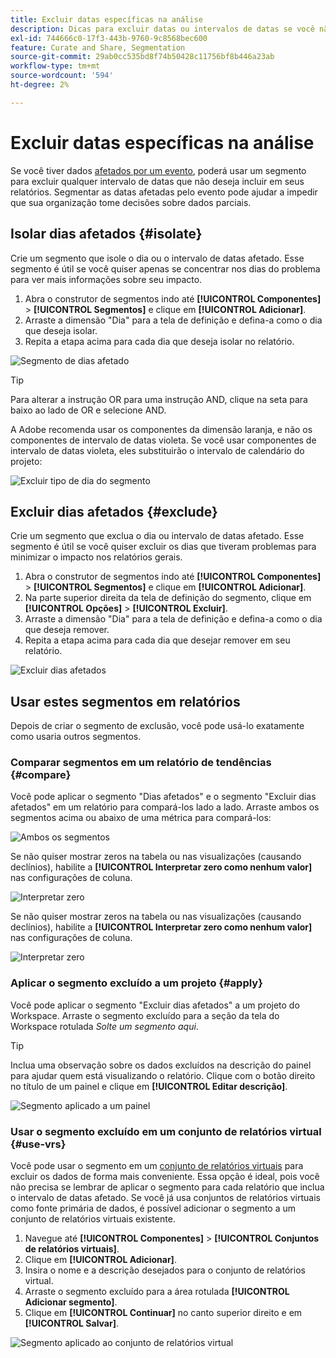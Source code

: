 ```yaml
---
title: Excluir datas específicas na análise
description: Dicas para excluir datas ou intervalos de datas se você não quiser incluí-los nos relatórios.
exl-id: 744666c0-17f3-443b-9760-9c8568bec600
feature: Curate and Share, Segmentation
source-git-commit: 29ab0cc535bd8f74b50428c11756bf8b446a23ab
workflow-type: tm+mt
source-wordcount: '594'
ht-degree: 2%

---
```


# Excluir datas específicas na análise

Se você tiver dados [afetados por um evento](overview.md), poderá usar um segmento para excluir qualquer intervalo de datas que não deseja incluir em seus relatórios. Segmentar as datas afetadas pelo evento pode ajudar a impedir que sua organização tome decisões sobre dados parciais.

## Isolar dias afetados {#isolate}

Crie um segmento que isole o dia ou o intervalo de datas afetado. Esse segmento é útil se você quiser apenas se concentrar nos dias do problema para ver mais informações sobre seu impacto.

1. Abra o construtor de segmentos indo até **[!UICONTROL Componentes]** > **[!UICONTROL Segmentos]** e clique em **[!UICONTROL Adicionar]**.
2. Arraste a dimensão &quot;Dia&quot; para a tela de definição e defina-a como o dia que deseja isolar.
3. Repita a etapa acima para cada dia que deseja isolar no relatório.

![Segmento de dias afetado](assets/affected_days.jpg)

>[!TIP]
>
>Para alterar a instrução OR para uma instrução AND, clique na seta para baixo ao lado de OR e selecione AND.

A Adobe recomenda usar os componentes da dimensão laranja, e não os componentes de intervalo de datas violeta. Se você usar componentes de intervalo de datas violeta, eles substituirão o intervalo de calendário do projeto:

![Excluir tipo de dia do segmento](assets/exclude_segment_day_type.jpg)

## Excluir dias afetados {#exclude}

Crie um segmento que exclua o dia ou intervalo de datas afetado. Esse segmento é útil se você quiser excluir os dias que tiveram problemas para minimizar o impacto nos relatórios gerais.

1. Abra o construtor de segmentos indo até **[!UICONTROL Componentes]** > **[!UICONTROL Segmentos]** e clique em **[!UICONTROL Adicionar]**.
2. Na parte superior direita da tela de definição do segmento, clique em **[!UICONTROL Opções]** > **[!UICONTROL Excluir]**.
3. Arraste a dimensão &quot;Dia&quot; para a tela de definição e defina-a como o dia que deseja remover.
4. Repita a etapa acima para cada dia que desejar remover em seu relatório.

![Excluir dias afetados](assets/exclude_affected_days.jpg)

## Usar estes segmentos em relatórios

Depois de criar o segmento de exclusão, você pode usá-lo exatamente como usaria outros segmentos.

### Comparar segmentos em um relatório de tendências {#compare}

Você pode aplicar o segmento &quot;Dias afetados&quot; e o segmento &quot;Excluir dias afetados&quot; em um relatório para compará-los lado a lado. Arraste ambos os segmentos acima ou abaixo de uma métrica para compará-los:

![Ambos os segmentos](assets/affected_and_exclude.png)

Se não quiser mostrar zeros na tabela ou nas visualizações (causando declínios), habilite a **[!UICONTROL Interpretar zero como nenhum valor]** nas configurações de coluna.

![Interpretar zero](assets/interpret_zero.png)

Se não quiser mostrar zeros na tabela ou nas visualizações (causando declínios), habilite a **[!UICONTROL Interpretar zero como nenhum valor]** nas configurações de coluna.

![Interpretar zero](assets/interpret_zero.png)

### Aplicar o segmento excluído a um projeto {#apply}

Você pode aplicar o segmento &quot;Excluir dias afetados&quot; a um projeto do Workspace. Arraste o segmento excluído para a seção da tela do Workspace rotulada *Solte um segmento aqui*.

>[!TIP]
>
>Inclua uma observação sobre os dados excluídos na descrição do painel para ajudar quem está visualizando o relatório. Clique com o botão direito no título de um painel e clique em **[!UICONTROL Editar descrição]**.

![Segmento aplicado a um painel](assets/exclude_segment_panel.jpg)

### Usar o segmento excluído em um conjunto de relatórios virtual {#use-vrs}

Você pode usar o segmento em um [conjunto de relatórios virtuais](/help/components/vrs/vrs-about.md) para excluir os dados de forma mais conveniente. Essa opção é ideal, pois você não precisa se lembrar de aplicar o segmento para cada relatório que inclua o intervalo de datas afetado. Se você já usa conjuntos de relatórios virtuais como fonte primária de dados, é possível adicionar o segmento a um conjunto de relatórios virtuais existente.

1. Navegue até **[!UICONTROL Componentes]** > **[!UICONTROL Conjuntos de relatórios virtuais]**.
2. Clique em **[!UICONTROL Adicionar]**.
3. Insira o nome e a descrição desejados para o conjunto de relatórios virtual.
4. Arraste o segmento excluído para a área rotulada **[!UICONTROL Adicionar segmento]**.
5. Clique em **[!UICONTROL Continuar]** no canto superior direito e em **[!UICONTROL Salvar]**.

![Segmento aplicado ao conjunto de relatórios virtual](assets/exclude_segment_vrs.png)
